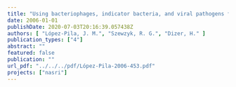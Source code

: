 ```yaml
---
title: "Using bacteriophages, indicator bacteria, and viral pathogens for assessing the health risk of drinking water obtained by bank filtration"
date: 2006-01-01
publishDate: 2020-07-03T20:16:39.057438Z
authors: [ "López-Pila, J. M.", "Szewzyk, R. G.", "Dizer, H." ]
publication_types: ["4"]
abstract: ""
featured: false
publication: ""
url_pdf: "../../../pdf/López-Pila-2006-453.pdf"
projects: ["nasri"]
---
```


